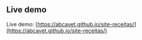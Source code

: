 ## Live demo

Live demo: [https://abcavet.github.io/site-receitas/](https://abcavet.github.io/site-receitas/)
